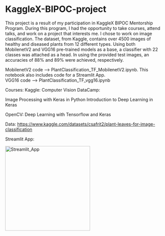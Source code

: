 # KaggleX-BIPOC-project
This project is a result of my participation in KaggleX BIPOC Mentorship Program. 
During this program, I had the opportunity to take courses, attend talks, and work on a project that interests me. I chose to work on image classification. The dataset, from Kaggle, contains over 4500 images of healthy and diseased plants from 12 different types. Using both MobilenetV2 and VGG16 pre-trained models as a base, a classifier with 22 classes was attached as a head. In using the provided test images, an accuracies of 88% and 89% were achieved, respectively.

MobilenetV2 code --> PlantClassification_TF_MobilenetV2.ipynb. This notebook also includes code for a Streamlit App.<br>
VGG16 code --> PlantClassification_TF_vgg16.ipynb

Courses:
Kaggle: Computer Vision
DataCamp:

Image Processing with Keras in Python
Introduction to Deep Learning in Keras

OpenCV: Deep Learning with Tensorflow and Keras

Data: https://www.kaggle.com/datasets/csafrit2/plant-leaves-for-image-classification

Streamlit App:

<img width="272" alt="Streamlit_App" src="https://user-images.githubusercontent.com/55598977/225723689-a3af7491-f778-47ce-9c78-99ea977118b9.PNG">
